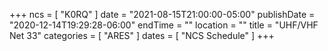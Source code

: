 +++
ncs = [ "K0RQ" ]
date = "2021-08-15T21:00:00-05:00"
publishDate = "2020-12-14T19:29:28-06:00"
endTime = ""
location = ""
title = "UHF/VHF Net 33"
categories = [ "ARES" ]
dates = [ "NCS Schedule" ]
+++
